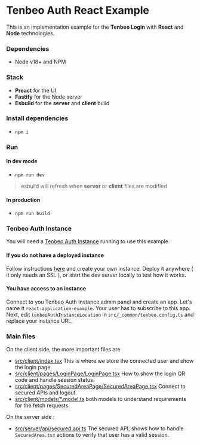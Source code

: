 

# Tenbeo Auth React Example

This is an implementation example for the **Tenbeo Login** with **React** and **Node** technologies.

### Dependencies

- Node v18+ and NPM

### Stack

- **Preact** for the UI
- **Fastify** for the Node server
- **Esbuild** for the **server** and **client** build

### Install dependencies

- `npm i`

### Run

#### In dev mode
- `npm run dev`

> esbuild will refresh when **server** or **client** files are modified


#### In production
- `npm run build`


### Tenbeo Auth Instance

You will need a [Tenbeo Auth Instance](https://github.com/Tenbeo/Tenbeo-Auth) running to use this example.

#### If you do not have a deployed instance

Follow instructions [here](https://github.com/Tenbeo/Tenbeo-Auth) and create your own instance.
Deploy it anywhere ( it only needs an SSL ), or start the dev server locally to test how it works.

#### You have access to an instance

Connect to you Tenbeo Auth Instance admin panel and create an app. Let's name it `react-application-example`.
Your user has to subscribe to this app. 
Next, edit `tenbeoAuthInstanceLocation` in `src/_common/tenbeo.config.ts` and replace your instance URL. 

### Main files

On the client side, the more important files are 

- [src/client/index.tsx](./src/client/index.tsx) This is where we store the connected user and show the login page.
- [src/client/pages/LoginPage/LoginPage.tsx](./src/client/pages/LoginPage/LoginPage.tsx) How to show the login QR code and handle session status.
- [src/client/pages/SecuredAreaPage/SecuredAreaPage.tsx](./src/client/pages/SecuredAreaPage/SecuredAreaPage.tsx) Connect to secured APIs and logout.
- [src/client/models/*.model.ts](./src/client/models/) both models to understand requirements for the fetch requests.

On the server side :

- [src/server/api/secured.api.ts](./src/server/api/secured.api.ts) The secured API, shows how to handle `SecuredArea.tsx` actions to verify that user has a valid session.